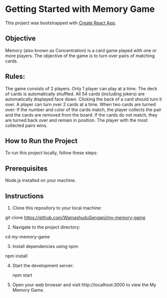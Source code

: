 # Getting Started with Memory Game

This project was bootstrapped with [Create React App](https://github.com/facebook/create-react-app).

## Objective

Memory (also known as Concentration) is a card game played with one or more players. The objective of the game is to turn over pairs of matching cards.

## Rules:

The game consists of 2 players.
Only 1 player can play at a time.
The deck of cards is automatically shuffled.
All 54 cards (including jokers) are automatically displayed face down.
Clicking the back of a card should turn it over.
A player can turn over 2 cards at a time.
When two cards are turned over:
If the number and color of the cards match, the player collects the pair and the cards are removed from the board.
If the cards do not match, they are turned back over and remain in position.
The player with the most collected pairs wins.

## How to Run the Project

To run this project locally, follow these steps:

## Prerequisites

Node.js installed on your machine.

## Instructions

1. Clone this repository to your local machine:

git clone https://github.com/WamashuduSengani/my-memory-game

2. Navigate to the project directory:
 
 cd my-memory-game

3. Install dependencies using npm:

  npm install

4. Start the development server:

   npm start

5. Open your web browser and visit http://localhost:3000 to view the My Memory Game.


